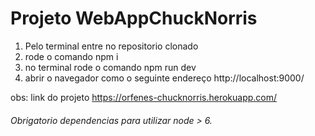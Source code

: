 # Projeto WebAppChuckNorris

1. Pelo terminal entre no repositorio clonado
2. rode o comando npm i
3. no terminal rode o comando npm run dev
4. abrir o navegador como o seguinte endereço http://localhost:9000/

obs: link do projeto https://orfenes-chucknorris.herokuapp.com/

###### Obrigatorio dependencias para utilizar node > 6.